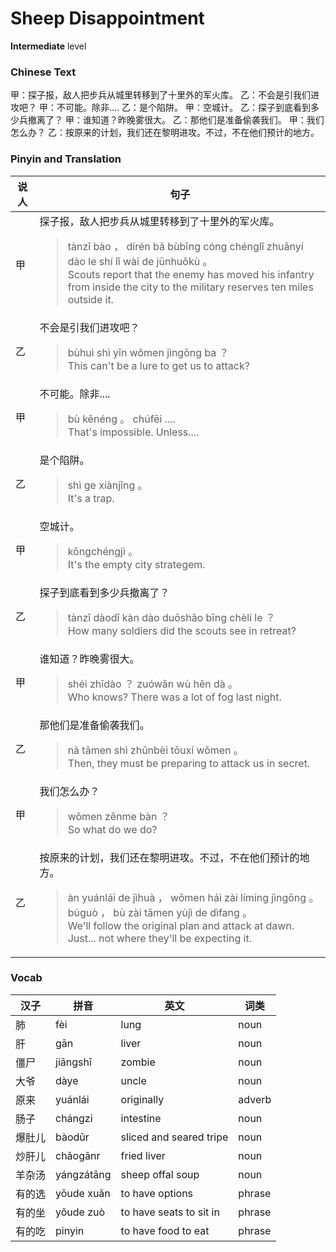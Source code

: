 # Sheep Disappointment
**Intermediate** level
### Chinese Text
甲：探子报，敌人把步兵从城里转移到了十里外的军火库。
乙：不会是引我们进攻吧？
甲：不可能。除非....
乙：是个陷阱。
甲：空城计。
乙：探子到底看到多少兵撤离了？
甲：谁知道？昨晚雾很大。
乙：那他们是准备偷袭我们。
甲：我们怎么办？
乙：按原来的计划，我们还在黎明进攻。不过，不在他们预计的地方。

### Pinyin and Translation
|说人|句子|
|----|----|
|甲|探子报，敌人把步兵从城里转移到了十里外的军火库。<blockquote>tànzǐ bào ， dírén bǎ bùbīng cóng chénglǐ zhuǎnyí  dào le shí lǐ wài de jūnhuǒkù 。<br />Scouts report that the enemy has moved his infantry from inside the city to the military reserves ten miles outside it.</blockquote>|
|乙|不会是引我们进攻吧？<blockquote>bùhuì shì yǐn wǒmen jìngōng ba ？<br />This can't be a lure to get us to attack?</blockquote>|
|甲|不可能。除非....<blockquote>bù kěnéng 。 chúfēi ....<br />That's impossible. Unless....</blockquote>|
|乙|是个陷阱。<blockquote>shì ge xiànjǐng 。<br />It's a trap.</blockquote>|
|甲|空城计。<blockquote>kōngchéngjì 。<br />It's the empty city strategem.</blockquote>|
|乙|探子到底看到多少兵撤离了？<blockquote>tànzǐ dàodǐ kàn dào duōshǎo bīng chèlí le ？<br />How many soldiers did the scouts see in retreat?</blockquote>|
|甲|谁知道？昨晚雾很大。<blockquote>shéi zhīdào ？ zuówǎn wù hěn dà 。<br />Who knows? There was a lot of fog last night.</blockquote>|
|乙|那他们是准备偷袭我们。<blockquote>nà tāmen shì zhǔnbèi tōuxí wǒmen 。<br />Then, they must be preparing to attack us in secret.</blockquote>|
|甲|我们怎么办？<blockquote>wǒmen zěnme bàn ？<br />So what do we do?</blockquote>|
|乙|按原来的计划，我们还在黎明进攻。不过，不在他们预计的地方。<blockquote>àn yuánlái  de jìhuà ， wǒmen hái zài límíng jìngōng 。 búguò ， bù zài tāmen yùjì de dìfang 。<br />We'll follow the original plan and attack at dawn. Just... not where they'll be expecting it.</blockquote>|
### Vocab
|汉子|拼音|英文|词类|
|----|----|----|----|
|肺|fèi|lung|noun|
|肝|gān|liver|noun|
|僵尸|jiāngshī|zombie|noun|
|大爷|dàye|uncle|noun|
|原来|yuánlái|originally|adverb|
|肠子|chángzi|intestine|noun|
|爆肚儿|bàodǔr|sliced and seared tripe|noun|
|炒肝儿|chǎogānr|fried liver|noun|
|羊杂汤|yángzátāng|sheep offal soup|noun|
|有的选|yǒude xuǎn|to have options|phrase|
|有的坐|yǒude zuò|to have seats to sit in|phrase|
|有的吃|pinyin|to have food to eat|phrase|